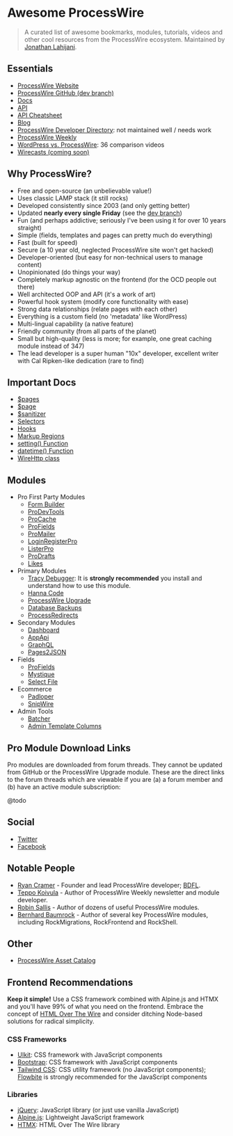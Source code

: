 Awesome ProcessWire
===================

> A curated list of awesome bookmarks, modules, tutorials, videos and other cool resources from the ProcessWire ecosystem.  Maintained by [Jonathan Lahijani](https://jonathanlahijani.com/).

## Essentials
* [ProcessWire Website](https://processwire.com/)
* [ProcessWire GitHub (dev branch)](https://github.com/processwire/processwire/tree/dev)
* [Docs](https://processwire.com/docs/)
* [API](https://processwire.com/api/ref/)
* [API Cheatsheet](https://cheatsheet.processwire.com/)
* [Blog](https://processwire.com/blog/)
* [ProcessWire Developer Directory](https://directory.processwire.com/): not maintained well / needs work
* [ProcessWire Weekly](https://weekly.pw/)
* [WordPress vs. ProcessWire](https://www.youtube.com/playlist?list=PLOrdUWNK38ibz8U_5Vq4zSPZfvFKzUuiT): 36 comparison videos
* [Wirecasts (coming soon)](https://wirecasts.com/)

## Why ProcessWire?
* Free and open-source (an unbelievable value!)
* Uses classic LAMP stack (it still rocks)
* Developed consistently since 2003 (and only getting better)
* Updated **nearly every single Friday** (see the [dev branch](https://github.com/processwire/processwire/tree/dev))
* Fun (and perhaps addictive; seriously I've been using it for over 10 years straight)
* Simple (fields, templates and pages can pretty much do everything)
* Fast (built for speed)
* Secure (a 10 year old, neglected ProcessWire site won't get hacked)
* Developer-oriented (but easy for non-technical users to manage content)
* Unopinionated (do things your way)
* Completely markup agnostic on the frontend (for the OCD people out there)
* Well architected OOP and API (it's a work of art)
* Powerful hook system (modify core functionality with ease)
* Strong data relationships (relate pages with each other)
* Everything is a custom field (no 'metadata' like WordPress)
* Multi-lingual capability (a native feature)
* Friendly community (from all parts of the planet)
* Small but high-quality (less is more; for example, one great caching module instead of 347)
* The lead developer is a super human "10x" developer, excellent writer with Cal Ripken-like dedication (rare to find)

## Important Docs
* [$pages](https://processwire.com/api/ref/pages/)
* [$page](https://processwire.com/api/ref/page/)
* [$sanitizer](https://processwire.com/api/ref/sanitizer/)
* [Selectors](https://processwire.com/docs/selectors/)
* [Hooks](https://processwire.com/docs/modules/hooks/)
* [Markup Regions](https://processwire.com/docs/front-end/output/markup-regions/)
* [setting() Function](https://processwire.com/api/ref/functions/setting/)
* [datetime() Function](https://processwire.com/api/ref/functions/datetime/)
* [WireHttp class](https://processwire.com/api/ref/wire-http/)

## Modules
* Pro First Party Modules
  * [Form Builder](https://modules.processwire.com/modules/form-builder/)
  * [ProDevTools](https://processwire.com/store/pro-dev-tools/)
  * [ProCache](https://modules.processwire.com/modules/pro-cache/)
  * [ProFields](https://processwire.com/store/pro-fields/)
  * [ProMailer](https://processwire.com/store/pro-mailer/)
  * [LoginRegisterPro](https://processwire.com/store/login-register-pro/)
  * [ListerPro](https://processwire.com/store/lister-pro/)
  * [ProDrafts](https://processwire.com/store/pro-drafts/)
  * [Likes](https://processwire.com/talk/store/product/12-likes-fieldtype-dev/)
* Primary Modules
  * [Tracy Debugger](https://modules.processwire.com/modules/tracy-debugger/): It is **strongly recommended** you install and understand how to use this module.
  * [Hanna Code](https://modules.processwire.com/modules/process-hanna-code/)
  * [ProcessWire Upgrade](https://modules.processwire.com/modules/process-wire-upgrade/)
  * [Database Backups](https://modules.processwire.com/modules/process-database-backups/)
  * [ProcessRedirects](https://processwire.com/modules/process-redirects/)
* Secondary Modules
  * [Dashboard](https://processwire.com/modules/dashboard/)
  * [AppApi](https://processwire.com/modules/app-api/)
  * [GraphQL](https://modules.processwire.com/modules/process-graph-ql/)
  * [Pages2JSON](https://github.com/IDT-media/Pages2JSON)
* Fields
  * [ProFields](https://processwire.com/store/pro-fields/)
  * [Mystique](https://modules.processwire.com/modules/mystique/)
  * [Select File](https://modules.processwire.com/modules/fieldtype-select-file/)
* Ecommerce
  * [Padloper](https://www.padloper.pw/)
  * [SnipWire](https://github.com/gadgetto/SnipWire)
* Admin Tools
  * [Batcher](https://modules.processwire.com/modules/process-batcher/)
  * [Admin Template Columns](https://modules.processwire.com/modules/admin-template-columns/)

## Pro Module Download Links
Pro modules are downloaded from forum threads. They cannot be updated from GitHub or the ProcessWire Upgrade module.  These are the direct links to the forum threads which are viewable if you are (a) a forum member and (b) have an active module subscription:

@todo

## Social
* [Twitter](https://twitter.com/processwire)
* [Facebook](https://www.facebook.com/groups/265558090161714/)

## Notable People
* [Ryan Cramer](https://processwire.com/about/team/ryan/) - Founder and lead ProcessWire developer; [BDFL](https://en.wikipedia.org/wiki/Benevolent_dictator_for_life).
* [Teppo Koivula](https://github.com/teppokoivula) - Author of ProcessWire Weekly newsletter and module developer.
* [Robin Sallis](https://github.com/Toutouwai) - Author of dozens of useful ProcessWire modules.
* [Bernhard Baumrock](https://github.com/BernhardBaumrock) - Author of several key ProcessWire modules, including RockMigrations, RockFrontend and RockShell.

## Other
* [ProcessWire Asset Catalog](https://pwgeeks.com/)

## Frontend Recommendations

**Keep it simple!** Use a CSS framework combined with Alpine.js and HTMX and you'll have 99% of what you need on the frontend.  Embrace the concept of [HTML Over The Wire](https://signalvnoise.com/svn3/html-over-the-wire/) and consider ditching Node-based solutions for radical simplicity.

### CSS Frameworks
* [UIkit](https://getuikit.com/): CSS framework with JavaScript components
* [Bootstrap](https://getbootstrap.com/): CSS framework with JavaScript components
* [Tailwind CSS](https://tailwindcss.com/): CSS utility framework (no JavaScript components); [Flowbite](https://flowbite.com/) is strongly recommended for the JavaScript components

### Libraries
* [jQuery](https://jquery.com/): JavaScript library (or just use vanilla JavaScript)
* [Alpine.js](https://alpinejs.dev/): Lightweight JavaScript framework
* [HTMX](https://htmx.org/): HTML Over The Wire library